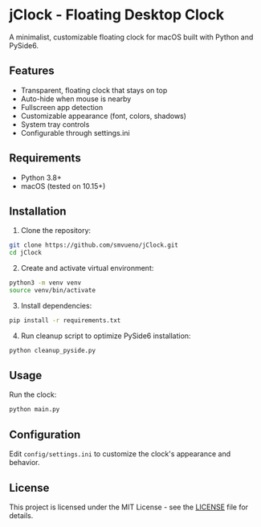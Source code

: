 # jClock - Floating Desktop Clock

A minimalist, customizable floating clock for macOS built with Python and PySide6.

## Features
- Transparent, floating clock that stays on top
- Auto-hide when mouse is nearby
- Fullscreen app detection
- Customizable appearance (font, colors, shadows)
- System tray controls
- Configurable through settings.ini

## Requirements
- Python 3.8+
- macOS (tested on 10.15+)

## Installation
1. Clone the repository:
```bash
git clone https://github.com/smvueno/jClock.git
cd jClock
```

2. Create and activate virtual environment:
```bash
python3 -m venv venv
source venv/bin/activate
```

3. Install dependencies:
```bash
pip install -r requirements.txt
```

4. Run cleanup script to optimize PySide6 installation:
```bash
python cleanup_pyside.py
```

## Usage
Run the clock:
```bash
python main.py
```

## Configuration
Edit `config/settings.ini` to customize the clock's appearance and behavior.

## License
This project is licensed under the MIT License - see the [LICENSE](LICENSE) file for details.
